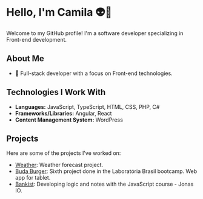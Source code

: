 # Hello, I'm Camila 👽👾

Welcome to my GitHub profile! I'm a software developer specializing in Front-end development.

## About Me

- 🌙 Full-stack developer with a focus on Front-end technologies.

## Technologies I Work With

- **Languages:** JavaScript, TypeScript, HTML, CSS, PHP, C#
- **Frameworks/Libraries:** Angular, React
- **Content Management System:** WordPress

## Projects

Here are some of the projects I've worked on:

- [Weather](https://github.com/c4m1l4m00n/weather): Weather forecast project.
- [Buda Burger](https://github.com/c4m1l4m00n/burger-queen): Sixth project done in the Laboratória Brasil bootcamp. Web app for tablet.
- [Bankist](https://github.com/c4m1l4m00n/bankist): Developing logic and notes with the JavaScript course - Jonas IO.
